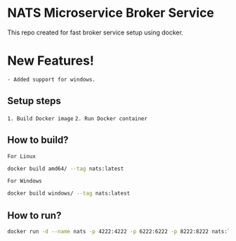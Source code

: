 # NATS Microservice Broker Service

This repo created for fast broker service setup using docker.

# New Features!
  `- Added support for windows.`

## Setup steps
  `1. Build Docker image`
  `2. Run Docker container`
  
## How to build?
`For Linux`
```sh
docker build amd64/ --tag nats:latest
```

`For Windows`
```sh
docker build windows/ --tag nats:latest
```

## How to run?
```sh
docker run -d --name nats -p 4222:4222 -p 6222:6222 -p 8222:8222 nats:latest
```

